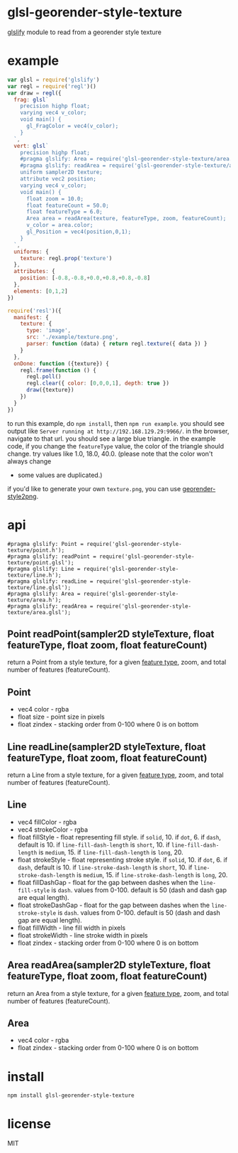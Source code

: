 # glsl-georender-style-texture

[glslify](https://www.npmjs.com/package/glslify) module to read from a georender style texture

# example

```js
var glsl = require('glslify')
var regl = require('regl')()
var draw = regl({
  frag: glsl`
    precision highp float;
    varying vec4 v_color;
    void main() {
      gl_FragColor = vec4(v_color);
    }
  `,
  vert: glsl`
    precision highp float;
    #pragma glslify: Area = require('glsl-georender-style-texture/area.h');
    #pragma glslify: readArea = require('glsl-georender-style-texture/area.glsl');
    uniform sampler2D texture;
    attribute vec2 position;
    varying vec4 v_color;
    void main() {
      float zoom = 10.0;
      float featureCount = 50.0;
      float featureType = 6.0;
      Area area = readArea(texture, featureType, zoom, featureCount);
      v_color = area.color;
      gl_Position = vec4(position,0,1);
    }
  `,
  uniforms: {
    texture: regl.prop('texture')
  },
  attributes: {
    position: [-0.8,-0.8,+0.0,+0.8,+0.8,-0.8]
  },
  elements: [0,1,2]
})

require('resl')({
  manifest: {
    texture: {
      type: 'image',
      src: './example/texture.png',
      parser: function (data) { return regl.texture({ data }) }
    }
  },
  onDone: function ({texture}) {
    regl.frame(function () {
      regl.poll()
      regl.clear({ color: [0,0,0,1], depth: true })
      draw({texture})
    })
  }
})
```

to run this example, do `npm install`, then `npm run example`. you should see
output like `Server running at http://192.168.129.29:9966/`. in the browser,
navigate to that url. you should see a large blue triangle. in the example code,
if you change the `featureType` value, the color of the triangle should change.
try values like 1.0, 18.0, 40.0. (please note that the color won't always change
- some values are duplicated.)

if you'd like to generate your own `texture.png`, you can use
[georender-style2png](https://www.npmjs.com/package/georender-style2png).


# api

```
#pragma glslify: Point = require('glsl-georender-style-texture/point.h');
#pragma glslify: readPoint = require('glsl-georender-style-texture/point.glsl');
#pragma glslify: Line = require('glsl-georender-style-texture/line.h');
#pragma glslify: readLine = require('glsl-georender-style-texture/line.glsl');
#pragma glslify: Area = require('glsl-georender-style-texture/area.h');
#pragma glslify: readArea = require('glsl-georender-style-texture/area.glsl');
```

## Point readPoint(sampler2D styleTexture, float featureType, float zoom, float featureCount)

return a Point from a style texture, for a given
[feature type](https://github.com/peermaps/georender-pack/blob/master/features.json),
zoom, and total number of features (featureCount).

## Point

* vec4 color - rgba
* float size - point size in pixels
* float zindex - stacking order from 0-100 where 0 is on bottom

## Line readLine(sampler2D styleTexture, float featureType, float zoom, float featureCount)

return a Line from a style texture, for a given
[feature type](https://github.com/peermaps/georender-pack/blob/master/features.json),
zoom, and total number of features (featureCount).

## Line

* vec4 fillColor - rgba
* vec4 strokeColor - rgba
* float fillStyle - float representing fill style. if `solid`, 10. if `dot`, 6. if `dash`, default is 10. if `line-fill-dash-length` is `short`, 10. if `line-fill-dash-length` is `medium`, 15. if `line-fill-dash-length` is `long`, 20.
* float strokeStyle - float representing stroke style. if `solid`, 10. if `dot`, 6. if `dash`, default is 10. if `line-stroke-dash-length` is `short`, 10. if `line-stroke-dash-length` is `medium`, 15. if `line-stroke-dash-length` is `long`, 20.
* float fillDashGap - float for the gap between dashes when the `line-fill-style` is `dash`. values from 0-100. default is 50 (dash and dash gap are equal length).
* float strokeDashGap - float for the gap between dashes when the `line-stroke-style` is `dash`. values from 0-100. default is 50 (dash and dash gap are equal length).
* float fillWidth - line fill width in pixels
* float strokeWidth - line stroke width in pixels
* float zindex - stacking order from 0-100 where 0 is on bottom

## Area readArea(sampler2D styleTexture, float featureType, float zoom, float featureCount)

return an Area from a style texture, for a given
[feature type](https://github.com/peermaps/georender-pack/blob/master/features.json),
zoom, and total number of features (featureCount).

## Area

* vec4 color - rgba
* float zindex - stacking order from 0-100 where 0 is on bottom

# install

`npm install glsl-georender-style-texture`

# license

MIT
